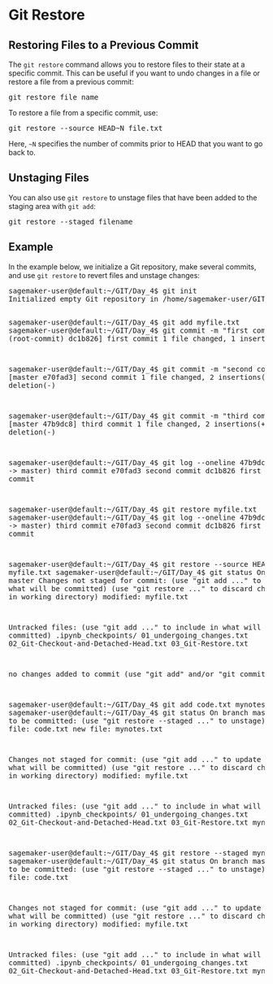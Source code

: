 <h1>Git Restore</h1>

<h2>Restoring Files to a Previous Commit</h2>
<p>The <code>git restore</code> command allows you to restore files to their state at a specific commit. This can be useful if you want to undo changes in a file or restore a file from a previous commit:</p>
<pre>
git restore file_name
</pre>
<p>To restore a file from a specific commit, use:</p>
<pre>
git restore --source HEAD~N file.txt
</pre>
<p>Here, <code>~N</code> specifies the number of commits prior to HEAD that you want to go back to.</p>

<h2>Unstaging Files</h2>
<p>You can also use <code>git restore</code> to unstage files that have been added to the staging area with <code>git add</code>:</p>
<pre>
git restore --staged filename
</pre>

<h2>Example</h2>
<p>In the example below, we initialize a Git repository, make several commits, and use <code>git restore</code> to revert files and unstage changes:</p>
<pre>
sagemaker-user@default:~/GIT/Day_4$ git init
Initialized empty Git repository in /home/sagemaker-user/GIT/Day_4/.git/

sagemaker-user@default:~/GIT/Day_4$ git add myfile.txt
sagemaker-user@default:~/GIT/Day_4$ git commit -m "first commit"
[master (root-commit) dc1b826] first commit
 1 file changed, 1 insertion(+)

sagemaker-user@default:~/GIT/Day_4$ git commit -m "second commit"
[master e70fad3] second commit
 1 file changed, 2 insertions(+), 1 deletion(-)

sagemaker-user@default:~/GIT/Day_4$ git commit -m "third commit"
[master 47b9dc8] third commit
 1 file changed, 2 insertions(+), 1 deletion(-)

sagemaker-user@default:~/GIT/Day_4$ git log --oneline
47b9dc8 (HEAD -> master) third commit
e70fad3 second commit
dc1b826 first commit

sagemaker-user@default:~/GIT/Day_4$ git restore myfile.txt
sagemaker-user@default:~/GIT/Day_4$ git log --oneline
47b9dc8 (HEAD -> master) third commit
e70fad3 second commit
dc1b826 first commit

sagemaker-user@default:~/GIT/Day_4$ git restore --source HEAD~2 myfile.txt
sagemaker-user@default:~/GIT/Day_4$ git status
On branch master
Changes not staged for commit:
  (use "git add <file>..." to update what will be committed)
  (use "git restore <file>..." to discard changes in working directory)
        modified:   myfile.txt

Untracked files:
  (use "git add <file>..." to include in what will be committed)
        .ipynb_checkpoints/
        01_undergoing_changes.txt
        02_Git-Checkout-and-Detached-Head.txt
        03_Git-Restore.txt

no changes added to commit (use "git add" and/or "git commit -a")

sagemaker-user@default:~/GIT/Day_4$ git add code.txt mynotes.txt
sagemaker-user@default:~/GIT/Day_4$ git status
On branch master
Changes to be committed:
  (use "git restore --staged <file>..." to unstage)
        new file:   code.txt
        new file:   mynotes.txt

Changes not staged for commit:
  (use "git add <file>..." to update what will be committed)
  (use "git restore <file>..." to discard changes in working directory)
        modified:   myfile.txt

Untracked files:
  (use "git add <file>..." to include in what will be committed)
        .ipynb_checkpoints/
        01_undergoing_changes.txt
        02_Git-Checkout-and-Detached-Head.txt
        03_Git-Restore.txt
        mynotes.txt

sagemaker-user@default:~/GIT/Day_4$ git restore --staged mynotes.txt
sagemaker-user@default:~/GIT/Day_4$ git status
On branch master
Changes to be committed:
  (use "git restore --staged <file>..." to unstage)
        new file:   code.txt

Changes not staged for commit:
  (use "git add <file>..." to update what will be committed)
  (use "git restore <file>..." to discard changes in working directory)
        modified:   myfile.txt

Untracked files:
  (use "git add <file>..." to include in what will be committed)
        .ipynb_checkpoints/
        01_undergoing_changes.txt
        02_Git-Checkout-and-Detached-Head.txt
        03_Git-Restore.txt
        mynotes.txt
</pre>
